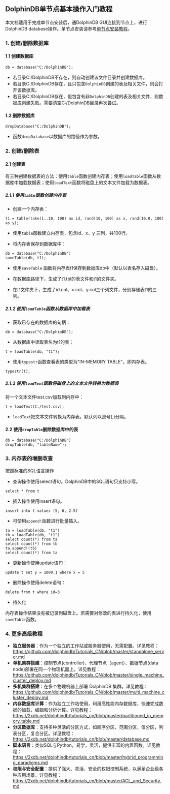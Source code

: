 ##  DolphinDB单节点基本操作入门教程

本文档适用于完成单节点安装后，通DolphinDB GUI连接到节点上，进行DolphinDB database操作。单节点安装请参考[单节点安装教程](standalone_server.md)。

### 1. 创建/删除数据库

#### 1.1 创建数据库

```
db = database("C:/DolphinDB");
```
  * 若目录C:/DolphinDB不存在，则自动创建该文件目录并创建数据库。
  * 若目录C:/DolphinDB存在，且只包含`DolphinDB`创建的表及相关文件，则会打开该数据库。
  * 若目录C:/DolphinDB存在，但包含有非`DolphinDB`创建的表及相关文件，则数据库创建失败。需要清空C:/DolphinDB目录再次尝试。

#### 1.2 删除数据库
```
dropDatabase("C:/DolphinDB");
```
* 函数`dropDatabase`以数据库的路径作为参数。

### 2. 创建/删除表

#### 2.1 创建表

有三种创建数据表的方法：使用`table`函数创建内存表；使用`loadTable`函数从数据库中加载数据表；使用`loadText`函数将磁盘上的文本文件加载为数据表。
  
##### 2.1.1 使用`table`函数创建内存表

* 创建一个内存表：

```
t1 = table(take(1..10, 100) as id, rand(10, 100) as x, rand(10.0, 100) as y);
```
* 使用`table`函数建立内存表，包含id、x、y 三列，共100行。

* 将内存表保存到数据库中：

```
db = database("C:/DolphinDB")
saveTable(db, t1);
```
* 使用`saveTable` 函数将内存表t1保存到数据库db中（默认以表名存入磁盘）。
  
* 在数据库路径下，生成了t1.tbl的表文件和t1的文件夹。
 
* 在t1文件夹下，生成了id.col、x.col、y.col三个列文件，分别存储表t1的三列。

##### 2.1.2 使用`loadTable`函数从数据库中加载表

* 获取已存在的数据库的句柄：

```
db = database("C:/DolphinDB");
```
* 从数据库中读取表名为t1的表：

```
t = loadTable(db, "t1");
```
* 使用`typestr`函数查看表的类型为"IN-MEMORY TABLE"，即内存表。

```
typestr(t);
```

##### 2.1.3 使用`loadText`函数将磁盘上的文本文件转换为数据表

将一个文本文件test.csv加载到内存中：

```
t = loadText(C:/test.csv);
```
* `loadText`把文本文件转换为内存表。默认列以逗号(,)分隔。
  

#### 2.2 使用`dropTable`删除数据库中的表
```
db = database("C:/DolphinDB")
dropTable(db, "tableName"); 
```

### 3. 内存表的增删改查 

按照标准的SQL语言操作

* 查询操作使用select语句。DolphinDB中的SQL语句只支持小写。

```
select * from t
```
* 插入操作使用insert语句。

```
insert into t values (5, 6, 2.5)
```
* 可使用`append!`函数进行批量插入。

```
ta = loadTable(db, "t1")
tb = loadTable(db, "t1")
select count(*) from ta
select count(*) from tb
ta.append!(tb)
select count(*) from ta
```
* 更新操作使用update语句：

```
update t set y = 1000.1 where x = 5
```
* 删除操作使用delete语句：

```
delete from t where id=3
```
* 持久化

内存表操作结果没有被记录到磁盘上。若需要对修改的表进行持久化，使用`saveTable`函数。

### 4. 更多高级教程
  * __独立服务器__：作为一个独立的工作站或服务器使用，无需配置。详见教程：https://github.com/dolphindb/Tutorials_CN/blob/master/standalone_server.md
  * __单机集群搭建__：控制节点(controller)、代理节点（agent）、数据节点(data node)部署在同一个物理机器上。详见教程：https://github.com/dolphindb/Tutorials_CN/blob/master/single_machine_cluster_deploy.md
  * __多机集群搭建__：在多个物理机器上部署 DolphinDB 集群。详见教程：https://github.com/dolphindb/Tutorials_CN/blob/master/multi_machine_cluster_deploy.md
  * __内存数据库计算__：作为独立工作站使用，利用高性能内存数据库，快速完成数据的加载，编辑和分析计算。详见教程：https://2xdb.net/dolphindb/tutorials_cn/blob/master/partitioned_in_memory_table.md
  * __分区数据库__：支持多种灵活的分区方式，如顺序分区，范围分区，值分区，列表分区，复合分区。详见教程：https://2xdb.net/dolphindb/tutorials_cn/blob/master/database.md
  * __脚本语言__：类似SQL与Python，易学，灵活，提供丰富的内置函数。详见教程：https://2xdb.net/dolphindb/tutorials_cn/blob/master/hybrid_programming_paradigms.md
  * __权限与安全配置__：提供了强大、灵活、安全的权限控制系统，以满足企业级各种应用场景。详见教程：https://2xdb.net/dolphindb/tutorials_cn/blob/master/ACL_and_Security.md
  

